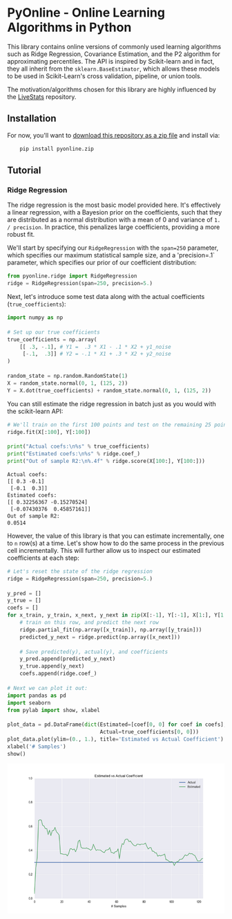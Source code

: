# PyOnline - Online Learning Algorithms in Python

This library contains online versions of commonly used learning algorithms such as Ridge Regression, Covariance Estimation, and the P2 algorithm for approximating percentiles. The API is inspired by Scikit-learn and in fact, they all inherit from the `sklearn.BaseEstimator`, which allows these models to be used in Scikit-Learn's cross validation, pipeline, or union tools. 

The motivation/algorithms chosen for this library are highly influenced by the [LiveStats](https://bitbucket.org/scassidy/livestats) repository.

## Installation

For now, you'll want to [download this repository as a zip file](https://bitbucket.org/ccphillippi/pyonline/get/master.zip) and install via:

```bash
	pip install pyonline.zip
```

## Tutorial

### Ridge Regression

The ridge regression is the most basic model provided here. It's effectively a linear regression, with a Bayesion prior on the coefficients, such that they are distributed as a normal distribution with a mean of 0 and variance of ```1. / precision```. In practice, this penalizes large coefficients, providing a more robust fit. 

We'll start by specifying our ```RidgeRegression``` with the `span=250` parameter, which specifies our maximum statistical sample size, and a 'precision=.1` parameter, which specifies our prior of our coefficient distribution:
```python
from pyonline.ridge import RidgeRegression
ridge = RidgeRegression(span=250, precision=5.)
```

Next, let's introduce some test data along with the actual coefficients (```true_coefficients```):
```python
import numpy as np

# Set up our true coefficients
true_coefficients = np.array(
	[[ .3, -.1], # Y1 =  .3 * X1 - .1 * X2 + y1_noise
	 [-.1,  .3]] # Y2 = -.1 * X1 + .3 * X2 + y2_noise
)

random_state = np.random.RandomState(1)
X = random_state.normal(0, 1, (125, 2))
Y = X.dot(true_coefficients) + random_state.normal(0, 1, (125, 2))
```

You can still estimate the ridge regression in batch just as you would with the scikit-learn API:
```python
# We'll train on the first 100 points and test on the remaining 25 points
ridge.fit(X[:100], Y[:100])

print("Actual coefs:\n%s" % true_coefficients)
print("Estimated coefs:\n%s" % ridge.coef_)
print("Out of sample R2:\n%.4f" % ridge.score(X[100:], Y[100:]))
```
```
Actual coefs:
[[ 0.3 -0.1]
 [-0.1  0.3]]
Estimated coefs:
[[ 0.32256367 -0.15270524]
 [-0.07430376  0.45857161]]
Out of sample R2:
0.0514
```

However, the value of this library is that you can estimate incrementally, one to `n` row(s) at a time. Let's show how to do the same process in the previous cell incrementally. This will further allow us to inspect our estimated coefficients at each step:
```python
# Let's reset the state of the ridge regression
ridge = RidgeRegression(span=250, precision=5.)

y_pred = []
y_true = []
coefs = []
for x_train, y_train, x_next, y_next in zip(X[:-1], Y[:-1], X[1:], Y[1:]):
	# train on this row, and predict the next row
	ridge.partial_fit(np.array([x_train]), np.array([y_train]))
	predicted_y_next = ridge.predict(np.array([x_next]))

	# Save predicted(y), actual(y), and coefficients
	y_pred.append(predicted_y_next)
	y_true.append(y_next)
	coefs.append(ridge.coef_)

# Next we can plot it out:
import pandas as pd
import seaborn
from pylab import show, xlabel

plot_data = pd.DataFrame(dict(Estimated=[coef[0, 0] for coef in coefs],
							  Actual=true_coefficients[0, 0]))
plot_data.plot(ylim=(0., 1.), title='Estimated vs Actual Coefficient')
xlabel('# Samples')
show()
```
![alt text](./readme/coef_estimation.png)
